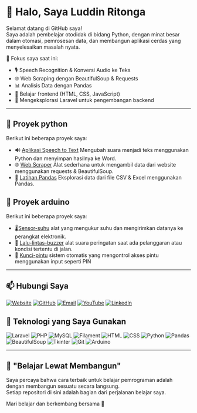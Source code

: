 # 👋 Halo, Saya Luddin Ritonga

Selamat datang di GitHub saya!  
Saya adalah pembelajar otodidak di bidang Python, dengan minat besar dalam otomasi, pemrosesan data, dan membangun aplikasi cerdas yang menyelesaikan masalah nyata.

🎯 Fokus saya saat ini:
- 🎙️ Speech Recognition & Konversi Audio ke Teks
- 🌐 Web Scraping dengan BeautifulSoup & Requests
- 📊 Analisis Data dengan Pandas
- 🎨 Belajar frontend (HTML, CSS, JavaScript)
- 💼 Mengeksplorasi Laravel untuk pengembangan backend

---

## 📌 Proyek python

Berikut ini beberapa proyek saya:

- 🔊 [Aplikasi Speech to Text](https://github.com/Luddinritonga/python-speech-to-text) Mengubah suara menjadi teks menggunakan Python dan menyimpan hasilnya ke Word.
- 🌐 [Web Scraper](https://github.com/luddinritonga/web-scraping) Alat sederhana untuk mengambil data dari website menggunakan requests & BeautifulSoup.
- 📁 [Latihan Pandas](https://github.com/Luddinritonga/pandas) Eksplorasi data dari file CSV & Excel menggunakan Pandas.
  
## 📌 Proyek arduino

Berikut ini beberapa proyek saya:

- 🌡️[Sensor-suhu](https://github.com/Luddinritonga/arduino-sensor-suhu) alat yang mengukur suhu dan mengirimkan datanya ke perangkat elektronik.
- 🚦 [Lalu-lintas-buzzer](https://github.com/Luddinritonga/lalu-lintas-buzzer) alat suara peringatan saat ada pelanggaran atau kondisi tertentu di jalan.
- 🔐 [Kunci-pintu](https://github.com/Luddinritonga/arduino-kunci-pintu) sistem otomatis yang mengontrol akses pintu menggunakan input seperti PIN

---

## 📫 Hubungi Saya

[![Website](https://img.shields.io/badge/Website-000000?style=for-the-badge&logo=about-dot-me&logoColor=white)](https://yourwebsite.com)
[![GitHub](https://img.shields.io/badge/GitHub-181717?style=for-the-badge&logo=github&logoColor=white)](https://github.com/luddinritonga)
[![Email](https://img.shields.io/badge/Email-D14836?style=for-the-badge&logo=gmail&logoColor=white)](mailto:luddinritonga03email.com)
[![YouTube](https://img.shields.io/badge/YouTube-FF0000?style=for-the-badge&logo=youtube&logoColor=white)](https://youtube.com/@nama_channel_anda)
[![LinkedIn](https://img.shields.io/badge/LinkedIn-0077B5?style=for-the-badge&logo=linkedin&logoColor=white)](https://linkedin.com/in/username)


<!--[![Instagram](https://img.shields.io/badge/Instagram-E4405F?style=for-the-badge&logo=instagram&logoColor=white)](https://instagram.com/username)
[![Facebook](https://img.shields.io/badge/Facebook-1877F2?style=for-the-badge&logo=facebook&logoColor=white)](https://facebook.com/username)
[![Twitter/X](https://img.shields.io/badge/Twitter-000000?style=for-the-badge&logo=x&logoColor=white)](https://twitter.com/username)
[![Telegram](https://img.shields.io/badge/Telegram-0088cc?style=for-the-badge&logo=telegram&logoColor=white)](https://t.me/yourusername)-->


## 🧰 Teknologi yang Saya Gunakan

![Laravel](https://img.shields.io/badge/-Laravel-red?logo=laravel&logoColor=white)
![PHP](https://img.shields.io/badge/-PHP-777BB4?logo=php&logoColor=white)
![MySQL](https://img.shields.io/badge/-MySQL-blue?logo=mysql&logoColor=white)
![Filament](https://img.shields.io/badge/-Filament-4E5EE4?logo=laravel&logoColor=white)
![HTML](https://img.shields.io/badge/-HTML5-E34F26?logo=html5&logoColor=white)
![CSS](https://img.shields.io/badge/-CSS3-1572B6?logo=css3&logoColor=white)
![Python](https://img.shields.io/badge/Python-3.10-blue?logo=python&logoColor=white)
![Pandas](https://img.shields.io/badge/-Pandas-150458?logo=pandas&logoColor=white)
![BeautifulSoup](https://img.shields.io/badge/-BeautifulSoup-005571?logo=python)
![Tkinter](https://img.shields.io/badge/-Tkinter-blueviolet)
![Git](https://img.shields.io/badge/-Git-F05032?logo=git&logoColor=white)
![Arduino](https://img.shields.io/badge/Arduino-00979D?logo=arduino&logoColor=white)

---

## 🧠 "Belajar Lewat Membangun"

Saya percaya bahwa cara terbaik untuk belajar pemrograman adalah dengan membangun sesuatu secara langsung.  
Setiap repositori di sini adalah bagian dari perjalanan belajar saya.

Mari belajar dan berkembang bersama 🚀
